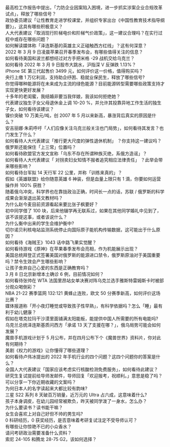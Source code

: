 最高检工作报告中提出，「力防企业因案陷入困境，进一步抓实涉案企业合规改革试点」，释放了哪些信号？  
政协委员建议「让性教育走进学校课堂，并组织专家出台《中国性教育技术指导纲要》」，这具有哪些积极意义？  
人大代表建议「取消现行阶梯电价和阶梯气价政策」，这一建议合理吗？在实行过程中或存在哪些问题？  
如何解读媒体称「泽连斯基的英雄主义正碰触西方红线」？这有何深意？  
2022 年 3 月 9 日凌晨苹果召开春季发布会，有哪些值得关注的信息？  
如何看待美国和波兰都想经过对方手把米格 -29 战机交给乌克兰？  
如何看待 2022 年 3 月 9 日股市大跳水，沪指深 V 反弹跌 1.13%？  
iPhone SE 第三代起售价 3499 元，如何评价这一价格，值得购买吗？  
央行上缴 1 万亿利润，支持助企纾困、稳就业保民生，释放了哪些信号?  
你觉得哪种能源将在未来成为主流的绿色能源？目前能源转型需要哪些政策支持才实现更快更好发展？  
十多年的老闺蜜，我结婚非要当我伴娘，我该如何拒绝她？  
代表建议独生子女父母退休金上调 10-20 %，并允许其投靠异地工作生活的独生子女，如何看待该建议？  
镍价突破 10 万美元/吨，创 2007 年 5 月以来新高，暴涨背后真实的原因是什么？  
安吉丽娜·朱莉呼吁「人们应像关注乌克兰般关注也门局势」，如何看待其发言？也门发生了什么？  
如何看待人大代表建议「推行更大尺度的弹性退休机制」 ？你支持这一建议吗？  
俄罗斯还能保住「上三常」位置吗？  
如何看待欧盟官方发文宣称「乌东不存在所谓种族灭绝，系俄方造谣」？  
如何看待人大代表建议「 对拐卖妇女知情不报者追究相应法律责任」 ？此举会带来哪些影响？  
如何看待台军拟 14 天行军 22 公里，并称「训练来真的」？  
假如《英雄联盟》给你随意英雄 6 神装，但是血量上限只有 1 滴，你要如何运营操作并 100% 获胜？  
随着俄乌冲突，科学界也在靠拢政治正确，时间长一点的话，苏联 / 俄罗斯的科学成果会渐渐退出英文教材吗？  
为什么赵今麦目前资源看起来要比张子枫要好？  
初中同学借了 100 块，后来他辍学再无联系过，如果在其他同学婚礼中见到了，该不该提这事，或者该说什么？  
为什么衡中出来的学生会维护衡中?  
切尔诺贝利核电站监测系统停止向国际原子能机构传输数据，这可能出于什么原因？  
如何看待《海贼王》1043 话中路飞果实觉醒？  
如何看待游戏《原神》在苹果春季发布会亮相，作为机能展示出现？  
美国总统拜登正式签署美国对俄罗斯的能源进口禁令，俄罗斯原油对于美国重要吗？禁令生效会产生哪些影响？  
让孩子舍弃自己心爱的东西是正确教育吗？  
3 月 8 日北京新增本土确诊 6 例，目前情况如何？  
如何看待张帅在 WTA 法国里昂站女单决赛对阵乌克兰选手雅斯特雷姆斯卡时被部分观众喝倒彩？  
NBA 21-22 赛季篮网 132:121 黄蜂止连败，欧文 50 分赛季新高，如何评价这场比赛？  
媒体报道称「开小夜灯睡觉或导致孩子性早熟」，有科学依据吗？怎么「睡」最有利于幼儿健康？  
假如在塔克拉玛干沙漠里面铺满太阳能板，能提供中国人所需要的所有电能吗?  
乌克兰总统泽连斯基质问西方「承诺 13 天了支援在哪？」，俄乌局势可能会如何发展？  
魔兽手机游戏计划于 5 月公布，并在四月公布下个《魔兽世界》资料片，你对此有何期待？  
美剧《权力的游戏》让你懂得了哪些道理？  
如何看待卢伟冰提出的 2022 年手机行业的四个问题？这四个问题你的答案是什么？  
全国人大代表建议「国家应该考虑实行核酸检测免费服务」，如何看待此建议？  
研究生复试提前给导师发邮件，导师回复「欢迎报考，祝顺利。」意思是稳了吗？  
可以分享一下你近期收藏的文案吗？  
为何日本人的名字读起来大都比较有韵味?  
三星 S22 系列 8 天破百万销量，近万元的 UItra 占六成，这意味着什么?  
孩子本身调皮，在幼儿园经常被欺负，昨天被同学泼了一身水，怎么办？  
为什么要读书？读书能干嘛？  
女生会喜欢上对自己好但不帅的男生吗?  
0 科研经历，0 获奖经历，是否意味着考研复试注定不受导师认可？  
有哪些让你惊艳不已的小众香水？  
请问考研政治需要准备什么资料？  
索尼 24-105 和腾龙 28-75 G2，该如何选择？  
